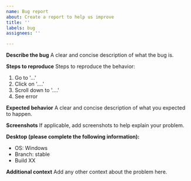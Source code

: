 ```yaml
---
name: Bug report
about: Create a report to help us improve
title: ''
labels: bug
assignees: ''

---
```


<!-- Ignoring this template may result in your bug report getting deleted. -->

**Describe the bug**
A clear and concise description of what the bug is.

**Steps to reproduce**
Steps to reproduce the behavior:
1. Go to '...'
2. Click on '....'
3. Scroll down to '....'
4. See error

**Expected behavior**
A clear and concise description of what you expected to happen.

**Screenshots**
If applicable, add screenshots to help explain your problem.

**Desktop (please complete the following information):**
 - OS: Windows
 - Branch: stable
 - Build XX

**Additional context**
Add any other context about the problem here.
